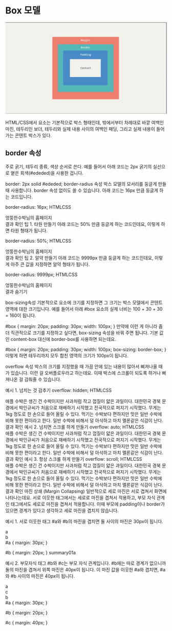 # Box 모델

<img src="image1.png">

HTML/CSS에서 요소는 기본적으로 박스 형태인데, 밖에서부터 차례대로 바깥 여백인 마진, 테두리인 보더, 테두리와 실제 내용 사이의 여백인 패딩, 그리고 실제 내용이 들어가는 콘텐트 박스가 있다.

## border 속성

주로 굵기, 테두리 종류, 색상 순서로 쓴다. 예를 들어서 아래 코드는 2px 굵기의 실선으로 옅은 회색(#ededed)을 사용한 겁니다.

border: 2px solid #ededed;
border-radius 속성
박스 모델의 모서리를 둥글게 만들 때 사용합니다. border 속성 없이도 쓸 수 있습니다. 아래 코드는 16px 만큼 둥글게 하는 코드입니다.

border-radius: 16px;
HTMLCSS

<div class="card">
    엉뚱한수박님의 홈페이지
</div>
결과 확인
팁 1. 타원 만들기
아래 코드는 50% 만큼 둥글게 하는 코드인데요, 이렇게 하면 타원 형태가 됩니다.

border-radius: 50%;
HTMLCSS

<div class="card">
    엉뚱한수박님의 홈페이지
</div>
결과 확인
팁 2. 알약 만들기
아래 코드는 9999px 만큼 둥글게 하는 코드인데요, 이렇게 아주 큰 값을 지정하면 알약 형태가 됩니다.

border-radius: 9999px;
HTMLCSS

<div class="card">
    엉뚱한수박님의 홈페이지
</div>
결과 숨기기

box-sizing속성
기본적으로 요소에 크기를 지정하면 그 크기는 박스 모델에서 콘텐트 영역에 대한 크기입니다. 예를 들어서 아래 #box 요소의 실제 너비는 100 + 30 + 30 = 160이 됩니다.

#box {
margin: 20px;
padding: 30px;
width: 100px;
}
만약에 이런 게 아니라 좀 더 직관적으로 크기를 지정하고 싶다면, box-sizing 속성을 바꿔 주면 됩니다. 기본 값인 content-box 대신에 border-box를 사용하면 되는데요.

#box {
margin: 20px;
padding: 30px;
width: 100px;
box-sizing: border-box;
}
이렇게 하면 테두리까지 모두 합친 영역의 크기가 100px이 됩니다.

overflow 속성
박스의 크기를 지정했을 때 가끔 안에 있는 내용이 많아서 삐져나올 때가 있습니다. 이런 걸 오버플로우라고 하는데요. 이때 박스에 스크롤이 되도록 하거나 삐져나온 걸 감춰줄 수 있습니다.

예시 1. 넘치는 것 감추기
overflow: hidden;
HTMLCSS

<div class="card">
    애플 수박은 생긴 건 수박이지만 사과처럼 작고 껍질이 얇은 과일이다. 대한민국 경북 문경에서 박인규씨가 처음으로 재배하기 시작했고 전국적으로 퍼지기 시작했다. 무게는 1kg 정도로 한 손으로 들어 올릴 수 있다. 먹기는 수박보다 편하지만 맛은 일반 수박에 비해 못한 편이라고 한다. 일반 수박에 비해서 덜 아삭하고 마치 멜론같은 식감이 난다.
</div>
결과 확인
예시 2. 넘치면 스크롤 하게 만들기
overflow: auto;
HTMLCSS
<div class="card">
    애플 수박은 생긴 건 수박이지만 사과처럼 작고 껍질이 얇은 과일이다. 대한민국 경북 문경에서 박인규씨가 처음으로 재배하기 시작했고 전국적으로 퍼지기 시작했다. 무게는 1kg 정도로 한 손으로 들어 올릴 수 있다. 먹기는 수박보다 편하지만 맛은 일반 수박에 비해 못한 편이라고 한다. 일반 수박에 비해서 덜 아삭하고 마치 멜론같은 식감이 난다.
</div>
결과 확인
예시 3. 항상 스크롤 하게 만들기
overflow: scroll;
HTMLCSS
<div class="card">
    애플 수박은 생긴 건 수박이지만 사과처럼 작고 껍질이 얇은 과일이다. 대한민국 경북 문경에서 박인규씨가 처음으로 재배하기 시작했고 전국적으로 퍼지기 시작했다. 무게는 1kg 정도로 한 손으로 들어 올릴 수 있다. 먹기는 수박보다 편하지만 맛은 일반 수박에 비해 못한 편이라고 한다. 일반 수박에 비해서 덜 아삭하고 마치 멜론같은 식감이 난다.
</div>
결과 확인
마진 상쇄 (Margin Collapsing)
일반적으로 세로 마진은 서로 겹쳐서 화면에 나타나는데요. 서로 이웃한 태그에서는 세로로 마진을 겹쳐서 적용하고, 부모 자식 관계인 태그에서도 세로로 마진을 겹쳐서 적용합니다. 이때 부모에 padding이나 border가 있으면 경계가 있다고 생각하고 세로 마진을 겹치지 않습니다.

예시 1. 서로 이웃한 태그
#a와 #b의 마진을 겹치면 둘 사이의 마진은 30px이 됩니다.

<div id="a">a</div>
<div id="b">b</div>
#a {
  margin: 30px;
}

#b {
margin: 20px;
}
summary01a

예시 2. 부모자식 태그
#b와 #c는 부모 자식 관계입니다. #b에는 따로 경계가 없으니까 둘의 마진을 겹쳐서 위쪽 마진은 40px이 됩니다. 이 마진 값을 이웃한 #a와 겹치면, #a와 #b 사이의 마진은 40px이 됩니다.

<div id="a">
  a
</div>
<div id="b">
  <div id="c">
    c
  </div>
  b
</div>
#a {
  margin: 30px;
}

#b {
margin: 20px;
}

#c {
margin: 40px;
}
